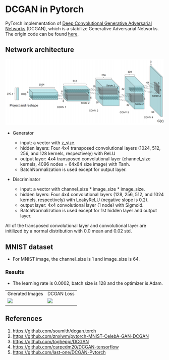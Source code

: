 # DCGAN in Pytorch
PyTorch implementation of [Deep Convolutional Generative Adversarial Networks](http://arxiv.org/abs/1511.06434) (DCGAN), which is a stabilize Generative Adversarial Networks. The origin code can be found [here](https://github.com/soumith/dcgan.torch).

## Network architecture
![alt tag](DCGAN.png)

* Generator
	* input: a vector with z_size.
	* hidden layers: Four 4x4 transposed convolutional layers (1024, 512, 256, and 128 kernels, respectively) with ReLU
	* output layer: 4x4 transposed convolutional layer (channel_size kernels, 4096 nodes = 64x64 size image) with Tanh.
	* BatchNormalization is used except for output layer.

* Discriminator
	* input: a vector with channel_size * image_size * image_size.
	* hidden layers: Four 4x4 convolutional layers (128, 256, 512, and 1024 kernels, respectively) with LeakyReLU (negative slope is 0.2).
	* output layer: 4x4 convolutional layer (1 node) with Sigmoid.
	* BatchNormalization is used except for 1st hidden layer and output layer.

All of the transposed convolutional layer and convolutional layer are initilized by a normal distribution with 0.0 mean and 0.02 std.

## MNIST dataset
* For MNIST image, the channel_size is 1 and image_size is 64.
### Results
* The learning rate is 0.0002, batch size is 128 and the optimizer is Adam.

<table align='center'>
<tr align='center'>
<td> Gnerated Images </td>
<td> DCGAN Loss </td>
</tr>
<tr>
<td><img src='MNIST_result/result.gif'>
<td><img src='MNIST_result/result_loss.gif'>
</tr>
</table>


## References
1. https://github.com/soumith/dcgan.torch
2. https://github.com/znxlwm/pytorch-MNIST-CelebA-GAN-DCGAN
3. https://github.com/togheppi/DCGAN
4. https://github.com/carpedm20/DCGAN-tensorflow
5. https://github.com/last-one/DCGAN-Pytorch
